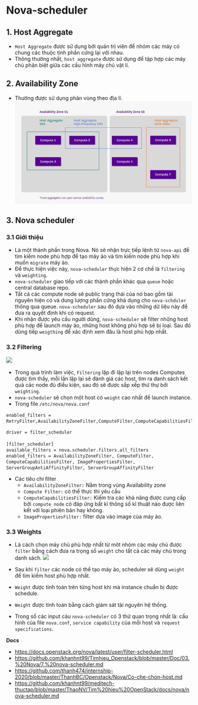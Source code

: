 # Nova-scheduler
## 1. Host Aggregate
- `Host Aggregate` được sử dụng bởi quản trị viên để nhóm các máy có chung các thuộc tính phần cứng lại với nhau. 
- Thông thường nhất, `host aggregate` được sử dụng để tập hợp các máy chủ phân biệt giữa các cấu hình máy chủ vật lí.

## 2. Availability Zone
- Thường được sử dụng phân vùng theo địa lí.
![](https://github.com/thanh474/internship-2020/raw/master/ThanhBC/Openstack/Nova/novaimg/aggregates1.jpeg)

## 3. Nova scheduler
### 3.1 Giới thiệu
- Là một thành phần trong Nova. Nó sẽ nhận trực tiếp lệnh từ `nova-api` để tìm kiếm node phù hợp để tạo máy ảo và tìm kiếm node phù hợp khi muốn `migrate` máy ảo.
- Để thực hiện việc này, `nova-scheduler` thực hiện 2 cơ chế là `filtering` và `weighting`.
- `nova-scheduler` giao tiếp với các thành phần khác qua `queue` hoặc central database repo.
- Tất cả các compute node sẽ public trạng thái của nó bao gồm tài nguyên hiện có và dung lượng phần cứng khả dụng cho `nova-schduler` thông qua queue. `nova-scheduler` sau đó dựa vào những dữ liệu này để đưa ra quyết định khi có request.
- Khi nhận được yêu cầu người dùng, `nova-scheduler` sẽ filter những host phù hợp để launch máy ảo, những host không phù hợp sẽ bị loại. Sau đó dùng tiếp `weigthing` để xác định xem đâu là host phù hợp nhất.

### 3.2 Filtering 
![](https://docs.openstack.org/nova/rocky/_images/filtering-workflow-1.png)
- Trong quá trình làm việc, `Filtering` lặp đi lặp lại trên nodes Computes được tìm thấy, mỗi lần lặp lại sẽ đánh giá các host, tìm ra danh sách kết quả các node đủ điều kiện, sau đó sẽ được sắp xếp thứ thự bởi `weighting`.
- `nova-scheduler` sẽ chọn một host có `weight` cao nhất để launch instance.
- Trong file `/etc/nova/nova.conf`  
```
enabled_filters = RetryFilter,AvailabilityZoneFilter,ComputeFilter,ComputeCapabilitiesFilter,ImagePropertiesFilter,ServerGroupAntiAffinityFilter,ServerGroupAffinityFilter
```
```
driver = filter_scheduler

[filter_scheduler]
available_filters = nova.scheduler.filters.all_filters
enabled_filters = AvailabilityZoneFilter, ComputeFilter, ComputeCapabilitiesFilter, ImagePropertiesFilter, ServerGroupAntiAffinityFilter, ServerGroupAffinityFilter
```
- Các tiêu chí filter
  + `AvailabilityZoneFilter:` Nằm trong vùng Availability zone
  + `Compute Filter:` có thể thực thi yêu cầu
  + `ComputeCapabilitiesFilter:` Kiểm tra các khả năng được cung cấp bởi `compute node` có đáp ứng bất kì thông số kĩ thuật nào được liên kết với loại phiên bản hay không.
  + `ImagePropertiesFilter:` filter dựa vào image của máy ảo.

### 3.3 Weights
- Là cách chọn máy chủ phù hợp nhất từ môt nhóm các máy chủ được `filter` bằng cách đưa ra trọng số `weight` cho tất cả các máy chủ trong danh sách.
![](https://camo.githubusercontent.com/f3fd0fbcc1d163aec2466c74af615b3c0ee6a8a6a19a3fb67804de961357c9b5/687474703a2f2f692e696d6775722e636f6d2f553750356d32562e706e67)

- Sau khi `filter` các node có thể tạo máy ảo, scheduler sẽ dùng `weight` để tìm kiếm host phù hợp nhất.
- `Weight` được tính toán trên từng host khi mà instance chuẩn bị được schedule.
- `Weight` được tính toán bằng cách giám sát tài nguyên hệ thống.
- Trong số các input cảu `nova-scheduler` có 3 thứ quan trọng nhất là: cấu hình của file `nova.conf`, `service capability` của mỗi host và `request specifications`.

__Docs__
- https://docs.openstack.org/nova/latest/user/filter-scheduler.html
- https://github.com/khanhnt99/Timhieu_Openstack/blob/master/Doc/03.%20Nova/7.%20nova-scheduler.md
- https://github.com/thanh474/internship-2020/blob/master/ThanhBC/Openstack/Nova/Co-che-chon-host.md
- https://github.com/khanhnt99/meditech-thuctap/blob/master/ThaoNV/Tim%20hieu%20OpenStack/docs/nova/nova-scheduler.md